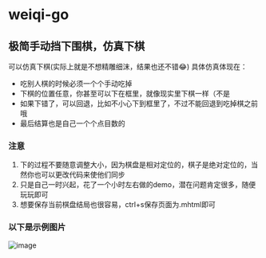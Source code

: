 # weiqi-go
极简手动挡下围棋，仿真下棋
---
可以仿真下棋(实际上就是不想精雕细沫，结果也还不错😂)
具体仿真体现在：
* 吃别人棋的时候必须一个个手动吃掉
* 下棋的位置任意，你甚至可以下在框里，就像现实里下棋一样（不是
* 如果下错了，可以回退，比如不小心下到框里了，不过不能回退到吃掉棋之前哦
* 最后结算也是自己一个个点目数的

### 注意
1. 下的过程不要随意调整大小，因为棋盘是相对定位的，棋子是绝对定位的，当然你也可以更改代码来使他们同步
2. 只是自己一时兴起，花了一个小时左右做的demo，潜在问题肯定很多，随便玩玩即可
3. 想要保存当前棋盘结局也很容易，ctrl+s保存页面为.mhtml即可

### 以下是示例图片

![image](https://user-images.githubusercontent.com/60236439/113714421-f462ed80-971a-11eb-98c9-194a8567a5ae.png)
